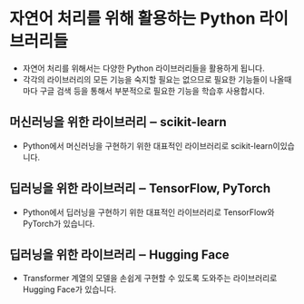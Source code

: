# 자연어 처리를 위해 활용하는 Python 라이브러리들
- 자연어 처리를 위해서는 다양한 Python 라이브러리들을 활용하게 됩니다.
- 각각의 라이브러리의 모든 기능을 숙지할 필요는 없으므로 필요한 기능들이 나올때마다 구글 검색 등을 통해서 부분적으로 필요한 기능을 학습후 사용합시다.


## 머신러닝을 위한 라이브러리 ‒ scikit-learn
- Python에서 머신러닝을 구현하기 위한 대표적인 라이브러리로 scikit-learn이있습니다.

## 딥러닝을 위한 라이브러리 ‒ TensorFlow, PyTorch
- Python에서 딥러닝을 구현하기 위한 대표적인 라이브러리로 TensorFlow와 PyTorch가 있습니다.

## 딥러닝을 위한 라이브러리 ‒ Hugging Face
- Transformer 계열의 모델을 손쉽게 구현할 수 있도록 도와주는 라이브러리로 Hugging Face가 있습니다.
